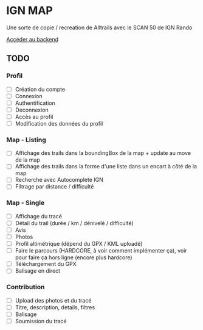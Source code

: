 # IGN MAP
Une sorte de copie / recreation de Alltrails avec le SCAN 50 de IGN Rando

[Accéder au backend](https://github.com/tulpia/ign-map-backend)

## TODO 

### Profil
- [ ] Création du compte
- [ ] Connexion
- [ ] Authentification
- [ ] Deconnexion
- [ ] Accès au profil
- [ ] Modification des données du profil

### Map - Listing
- [ ] Affichage des trails dans la boundingBox de la map + update au move de la map
- [ ] Affichage des trails dans la forme d'une liste dans un encart à côté de la map
- [ ] Recherche avec Autocomplete IGN
- [ ] Filtrage par distance / difficulté

### Map - Single
- [ ] Affichage du tracé
- [ ] Détail du trail (durée / km / dénivelé / difficulté)
- [ ] Avis
- [ ] Photos
- [ ] Profil altimétrique (dépend du GPX / KML uploadé)
- [ ] Faire le parcours (HARDCORE, à voir comment implémenter ça), voir pour faire ça hors ligne (encore plus hardcore)
- [ ] Téléchargement du GPX
- [ ] Balisage en direct

### Contribution
- [ ] Upload des photos et du tracé
- [ ] Titre, description, details, filtres
- [ ] Balisage
- [ ] Soumission du tracé
